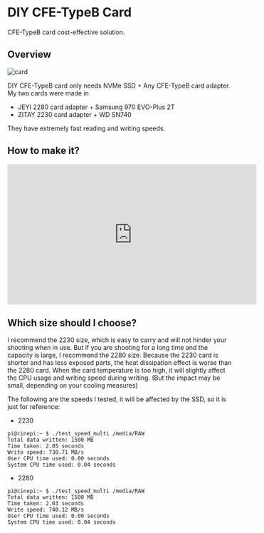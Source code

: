 # DIY CFE-TypeB Card

CFE-TypeB card cost-effective solution.

## Overview

![card](/card.jpg)

DIY CFE-TypeB card only needs NVMe SSD + Any CFE-TypeB card adapter. My two cards were made in

- JEYI 2280 card adapter + Samsung 970 EVO-Plus 2T 
- ZITAY 2230 card adapter + WD SN740 

They have extremely fast reading and writing speeds.

## How to make it?

<iframe width="560" height="315" src="https://www.youtube.com/embed/7wKL-6GBSw8?si=lHNireKPicTYYE7-" title="YouTube video player" frameborder="0" allow="accelerometer; autoplay; clipboard-write; encrypted-media; gyroscope; picture-in-picture; web-share" referrerpolicy="strict-origin-when-cross-origin" allowfullscreen></iframe>

## Which size should I choose?

I recommend the 2230 size, which is easy to carry and will not hinder your shooting when in use. But if you are shooting for a long time and the capacity is large, I recommend the 2280 size. Because the 2230 card is shorter and has less exposed parts, the heat dissipation effect is worse than the 2280 card. When the card temperature is too high, it will slightly affect the CPU usage and writing speed during writing. (But the impact may be small, depending on your cooling measures)

The following are the speeds I tested, it will be affected by the SSD, so it is just for reference: 

- 2230

```shell
pi@cinepi:~ $ ./test_speed_multi /media/RAW
Total data written: 1500 MB
Time taken: 2.05 seconds
Write speed: 730.71 MB/s
User CPU time used: 0.00 seconds
System CPU time used: 0.04 seconds
```

- 2280

```shell
pi@cinepi:~ $ ./test_speed_multi /media/RAW
Total data written: 1500 MB
Time taken: 2.03 seconds
Write speed: 740.12 MB/s
User CPU time used: 0.00 seconds
System CPU time used: 0.04 seconds
```
